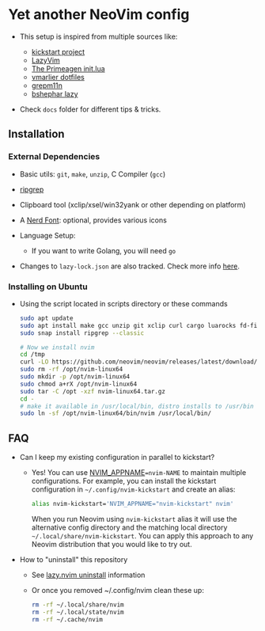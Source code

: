# Yet another NeoVim config

* This setup is inspired from multiple sources like:
  * [kickstart project](https://github.com/nvim-lua/kickstart.nvim)
  * [LazyVim](https://www.lazyvim.org/configuration/)
  * [The Primeagen init.lua](https://github.com/ThePrimeagen/init.lua/)
  * [vmarlier dotfiles](https://github.com/vmarlier/dotfiles/tree/master/nvim)
  * [grepm11n](https://github.com/grem11n/dotfiles/tree/master/config/nvim)
  * [bshephar lazy](https://github.com/bshephar/lazyvim-config)

* Check `docs` folder for different tips & tricks.

## Installation

### External Dependencies

* Basic utils: `git`, `make`, `unzip`, C Compiler (`gcc`)
* [ripgrep](https://github.com/BurntSushi/ripgrep#installation)
* Clipboard tool (xclip/xsel/win32yank or other depending on platform)
* A [Nerd Font](https://www.nerdfonts.com/): optional, provides various icons
* Language Setup:
  * If you want to write Golang, you will need `go`

* Changes to `lazy-lock.json` are also tracked. Check more info [here](https://lazy.folke.io/usage/lockfile).

### Installing on Ubuntu

* Using the script located in scripts directory or these commands

  ```sh
  sudo apt update
  sudo apt install make gcc unzip git xclip curl cargo luarocks fd-find python3-pip python3-neo python3-yamlfix shellcheck
  sudo snap install ripgrep --classic

  # Now we install nvim
  cd /tmp
  curl -LO https://github.com/neovim/neovim/releases/latest/download/nvim-linux64.tar.gz
  sudo rm -rf /opt/nvim-linux64
  sudo mkdir -p /opt/nvim-linux64
  sudo chmod a+rX /opt/nvim-linux64
  sudo tar -C /opt -xzf nvim-linux64.tar.gz
  cd -
  # make it available in /usr/local/bin, distro installs to /usr/bin
  sudo ln -sf /opt/nvim-linux64/bin/nvim /usr/local/bin/
  ```

## FAQ

* Can I keep my existing configuration in parallel to kickstart?
  * Yes! You can use [NVIM_APPNAME](https://neovim.io/doc/user/starting.html#%24NVIM_APPNAME)`=nvim-NAME`
    to maintain multiple configurations. For example, you can install the kickstart
    configuration in `~/.config/nvim-kickstart` and create an alias:

      ```sh
      alias nvim-kickstart='NVIM_APPNAME="nvim-kickstart" nvim'
      ```

    When you run Neovim using `nvim-kickstart` alias it will use the alternative
    config directory and the matching local directory
    `~/.local/share/nvim-kickstart`. You can apply this approach to any Neovim
    distribution that you would like to try out.

* How to "uninstall" this repository
  * See [lazy.nvim uninstall](https://lazy.folke.io/usage#-uninstalling) information
  * Or once you removed ~/.config/nvim clean these up:

      ```sh
      rm -rf ~/.local/share/nvim
      rm -rf ~/.local/state/nvim
      rm -rf ~/.cache/nvim
      ```
